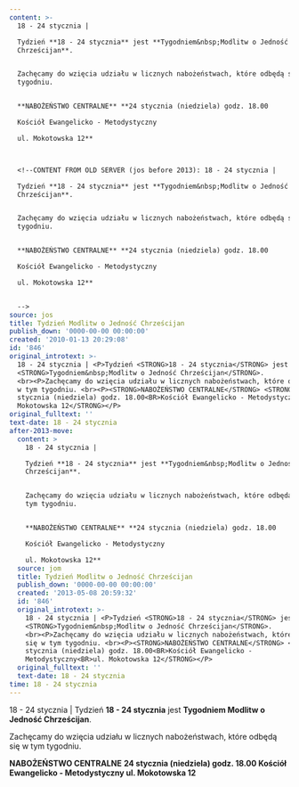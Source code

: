 ```yaml
---
content: >-
  18 - 24 stycznia | 

  Tydzień **18 - 24 stycznia** jest **Tygodniem&nbsp;Modlitw o Jedność
  Chrześcijan**. 


  Zachęcamy do wzięcia udziału w licznych nabożeństwach, które odbędą się w tym
  tygodniu. 


  **NABOŻEŃSTWO CENTRALNE** **24 stycznia (niedziela) godz. 18.00

  Kościół Ewangelicko - Metodystyczny

  ul. Mokotowska 12**



  <!--CONTENT FROM OLD SERVER (jos before 2013): 18 - 24 stycznia | 

  Tydzień **18 - 24 stycznia** jest **Tygodniem&nbsp;Modlitw o Jedność
  Chrześcijan**. 


  Zachęcamy do wzięcia udziału w licznych nabożeństwach, które odbędą się w tym
  tygodniu. 


  **NABOŻEŃSTWO CENTRALNE** **24 stycznia (niedziela) godz. 18.00

  Kościół Ewangelicko - Metodystyczny

  ul. Mokotowska 12**


  -->
source: jos
title: Tydzień Modlitw o Jedność Chrześcijan
publish_down: '0000-00-00 00:00:00'
created: '2010-01-13 20:29:08'
id: '846'
original_introtext: >-
  18 - 24 stycznia | <P>Tydzień <STRONG>18 - 24 stycznia</STRONG> jest
  <STRONG>Tygodniem&nbsp;Modlitw o Jedność Chrześcijan</STRONG>.
  <br><P>Zachęcamy do wzięcia udziału w licznych nabożeństwach, które odbędą się
  w tym tygodniu. <br><P><STRONG>NABOŻEŃSTWO CENTRALNE</STRONG> <STRONG>24
  stycznia (niedziela) godz. 18.00<BR>Kościół Ewangelicko - Metodystyczny<BR>ul.
  Mokotowska 12</STRONG></P>
original_fulltext: ''
text-date: 18 - 24 stycznia
after-2013-move:
  content: >
    18 - 24 stycznia | 

    Tydzień **18 - 24 stycznia** jest **Tygodniem&nbsp;Modlitw o Jedność
    Chrześcijan**. 


    Zachęcamy do wzięcia udziału w licznych nabożeństwach, które odbędą się w
    tym tygodniu. 


    **NABOŻEŃSTWO CENTRALNE** **24 stycznia (niedziela) godz. 18.00

    Kościół Ewangelicko - Metodystyczny

    ul. Mokotowska 12**
  source: jom
  title: Tydzień Modlitw o Jedność Chrześcijan
  publish_down: '0000-00-00 00:00:00'
  created: '2013-05-08 20:59:32'
  id: '846'
  original_introtext: >-
    18 - 24 stycznia | <P>Tydzień <STRONG>18 - 24 stycznia</STRONG> jest
    <STRONG>Tygodniem&nbsp;Modlitw o Jedność Chrześcijan</STRONG>.
    <br><P>Zachęcamy do wzięcia udziału w licznych nabożeństwach, które odbędą
    się w tym tygodniu. <br><P><STRONG>NABOŻEŃSTWO CENTRALNE</STRONG> <STRONG>24
    stycznia (niedziela) godz. 18.00<BR>Kościół Ewangelicko -
    Metodystyczny<BR>ul. Mokotowska 12</STRONG></P>
  original_fulltext: ''
  text-date: 18 - 24 stycznia
time: 18 - 24 stycznia
---
```

18 - 24 stycznia | 
Tydzień **18 - 24 stycznia** jest **Tygodniem&nbsp;Modlitw o Jedność Chrześcijan**. 

Zachęcamy do wzięcia udziału w licznych nabożeństwach, które odbędą się w tym tygodniu. 

**NABOŻEŃSTWO CENTRALNE** **24 stycznia (niedziela) godz. 18.00
Kościół Ewangelicko - Metodystyczny
ul. Mokotowska 12**


<!--CONTENT FROM OLD SERVER (jos before 2013): 18 - 24 stycznia | 
Tydzień **18 - 24 stycznia** jest **Tygodniem&nbsp;Modlitw o Jedność Chrześcijan**. 

Zachęcamy do wzięcia udziału w licznych nabożeństwach, które odbędą się w tym tygodniu. 

**NABOŻEŃSTWO CENTRALNE** **24 stycznia (niedziela) godz. 18.00
Kościół Ewangelicko - Metodystyczny
ul. Mokotowska 12**

-->

<!--{{json:{"created_date":"2010-01-13 20:29:08","publish_down":"0000-00-00 00:00:00","id":"846"}}}-->